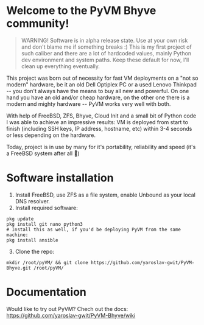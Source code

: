 # Welcome to the PyVM Bhyve community!
 > WARNING! Software is in alpha release state. Use at your own risk and don't blame me if something breaks :)
 > This is my first project of such caliber and there are a lot of hardcoded values, mainly Python dev environment and system paths. Keep these default for now, I'll clean up everything eventually.

This project was born out of necessity for fast VM deployments on a "not so modern" hardware, be it an old Dell Optiplex PC or a used Lenovo Thinkpad -- you don't always have the means to buy all new and powerful. On one hand you have an old and/or cheap hardware, on the other one there is a modern and mighty hardware -- PyVM works very well with both.

With help of FreeBSD, ZFS, Bhyve, Cloud Init and a small bit of Python code I was able to achieve an impressive results: VM is deployed from start to finish (including SSH keys, IP address, hostname, etc) within 3-4 seconds or less depending on the hardware.

Today, project is in use by many for it's portability, reliability and speed (it's a FreeBSD system after all :rocket:)

# Software installation
1. Install FreeBSD, use ZFS as a file system, enable Unbound as your local DNS resolver.
2. Install required software:
```
pkg update
pkg install git nano python3 
# Install this as well, if you'd be deploying PyVM from the same machine:
pkg install ansible
```
3. Clone the repo:
```
mkdir /root/pyVM/ && git clone https://github.com/yaroslav-gwit/PyVM-Bhyve.git /root/pyVM/
```


# Documentation
Would like to try out PyVM? Chech out the docs: https://github.com/yaroslav-gwit/PyVM-Bhyve/wiki
